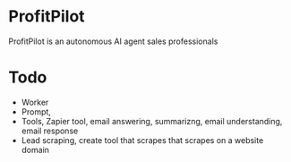 # ProfitPilot
ProfitPilot is an autonomous AI agent sales professionals




# Todo
- Worker
- Prompt,
- Tools, Zapier tool, email answering, summarizng, email understanding, email response
- Lead scraping, create tool that scrapes that scrapes on a website domain